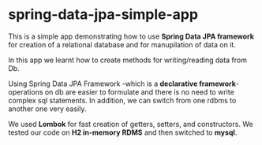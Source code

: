 # spring-data-jpa-simple-app
This is a simple app demonstrating how to use **Spring Data JPA framework** for creation of a relational database and for manupilation of data on it. 

In this app we learnt how to create methods for writing/reading data from Db. 

Using Spring Data JPA Framework -which is a **declarative framework**- operations on db are easier to formulate and there is no need to write complex sql statements. In addition, we can switch
from one rdbms to another one very easily.

We used **Lombok** for fast creation of getters, setters, and constructors.
We tested our code on **H2 in-memory RDMS** and then switched to **mysql**. 
